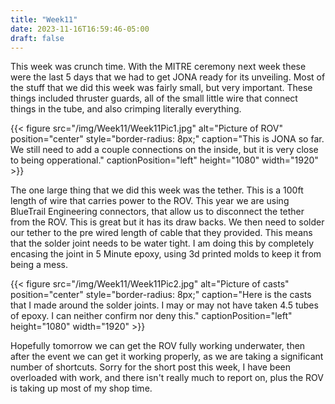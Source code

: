 ```yaml
---
title: "Week11"
date: 2023-11-16T16:59:46-05:00
draft: false
---
```


This week was crunch time. With the MITRE ceremony next week these were the last 5 days that we had to get JONA ready for its unveiling. Most of the stuff that we did this week was fairly small, but very important. These things included thruster guards, all of the small little wire that connect things in the tube, and also crimping literally everything. 

{{< figure src="/img/Week11/Week11Pic1.jpg" alt="Picture of ROV" position="center" style="border-radius: 8px;" caption="This is JONA so far. We still need to add a couple connections on the inside, but it is very close to being opperational." captionPosition="left" height="1080" width="1920" >}}

The one large thing that we did this week was the tether. This is a 100ft length of wire that carries power to the ROV. This year we are using BlueTrail Engineering connectors, that allow us to disconnect the tether from the ROV. This is great but it has its draw backs. We then need to solder our tether to the pre wired length of cable that they provided. This means that the solder joint needs to be water tight. I am doing this by completely encasing the joint in 5 Minute epoxy, using 3d printed molds to keep it from being a mess. 

{{< figure src="/img/Week11/Week11Pic2.jpg" alt="Picture of casts" position="center" style="border-radius: 8px;" caption="Here is the casts that I made around the solder joints. I may or may not have taken 4.5 tubes of epoxy. I can neither confirm nor deny this." captionPosition="left" height="1080" width="1920" >}}

Hopefully tomorrow we can get the ROV fully working underwater, then after the event we can get it working properly, as we are taking a significant number of shortcuts. Sorry for the short post this week, I have been overloaded with work, and  there isn't really much to report on, plus the ROV is taking up most of my shop time. 